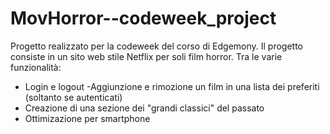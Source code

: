 # MovHorror--codeweek_project
 Progetto realizzato per la codeweek del corso di Edgemony.
 Il progetto consiste in un sito web stile Netflix per soli film horror. 
 Tra le varie funzionalità:
 - Login e logout
 -Aggiunzione e rimozione un film in una lista dei preferiti (soltanto se autenticati)
 - Creazione di una sezione dei "grandi classici" del passato
 - Ottimizazione per smartphone
